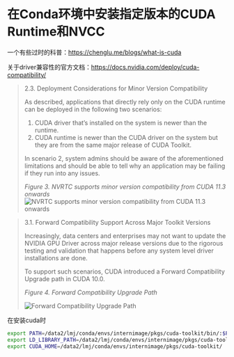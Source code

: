 # 在Conda环境中安装指定版本的CUDA Runtime和NVCC

一个有些过时的科普：https://chenglu.me/blogs/what-is-cuda

关于driver兼容性的官方文档：https://docs.nvidia.com/deploy/cuda-compatibility/
> 2.3. Deployment Considerations for Minor Version Compatibility
> 
> As described, applications that directly rely only on the CUDA runtime can be deployed in the following two scenarios:
>
>   1. CUDA driver that’s installed on the system is newer than the runtime.
>   2. CUDA runtime is newer than the CUDA driver on the system but they are from the same major release of CUDA Toolkit.
> 
> In scenario 2, system admins should be aware of the aforementioned limitations and should be able to tell why an application may be failing if they run into any issues.
>
> _Figure 3. NVRTC supports minor version compatibility from CUDA 11.3 onwards_
> ![NVRTC supports minor version compatibility from CUDA 11.3 onwards](https://docs.nvidia.com/deploy/cuda-compatibility/graphics/NVRTC-compatibility11.3.png)

> 3.1. Forward Compatibility Support Across Major Toolkit Versions
> 
> Increasingly, data centers and enterprises may not want to update the NVIDIA GPU Driver across major release versions due to the rigorous testing and validation that happens before any system level driver installations are done.
>
> To support such scenarios, CUDA introduced a Forward Compatibility Upgrade path in CUDA 10.0.
> 
> _Figure 4. Forward Compatibility Upgrade Path_
>
> ![Forward Compatibility Upgrade Path](https://docs.nvidia.com/deploy/cuda-compatibility/graphics/forward-compatibility-upgrade-path.png)

在安装cuda时

``` bash
export PATH=/data2/lmj/conda/envs/internimage/pkgs/cuda-toolkit/bin/:$PATH
export LD_LIBRARY_PATH=/data2/lmj/conda/envs/internimage/pkgs/cuda-toolkit/lib64:$LD_LIBRARY_PATH
export CUDA_HOME=/data2/lmj/conda/envs/internimage/pkgs/cuda-toolkit/
```
